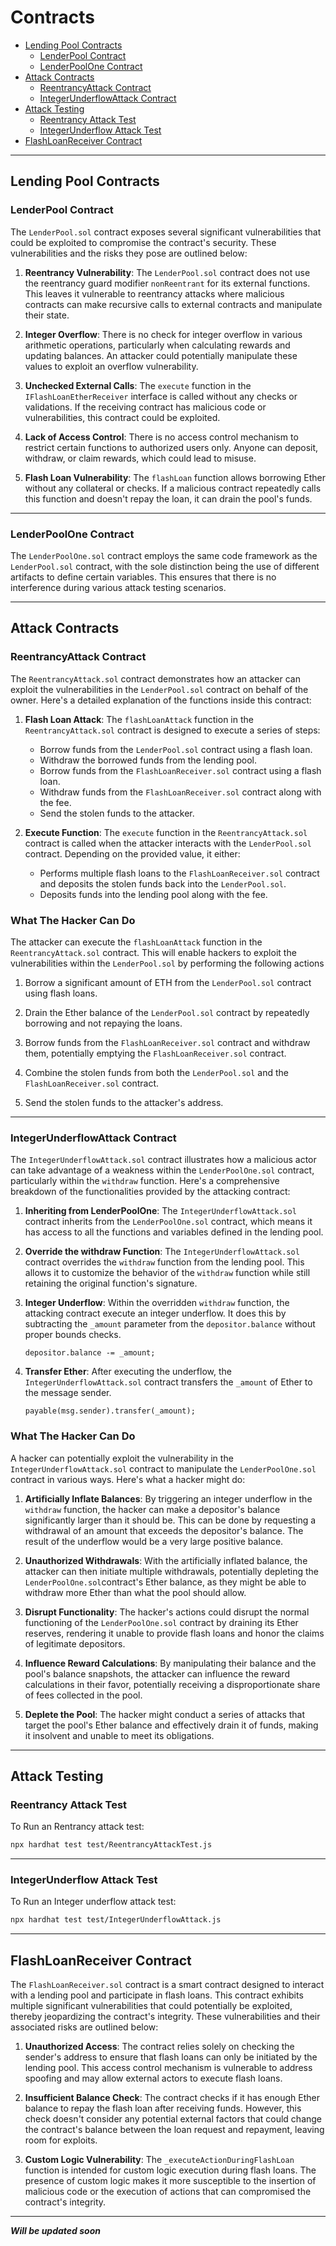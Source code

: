 # Contracts 

- [Lending Pool Contracts](#lending-pool-contracts)
   - [LenderPool Contract](#lenderpool-contract)
   - [LenderPoolOne Contract](#lenderpoolone-contract)
- [Attack Contracts](#attack-contracts)
   - [ReentrancyAttack Contract](#reentrancyattack-contract)
   - [IntegerUnderflowAttack Contract](#integerunderflowattack-contract)
- [Attack Testing](#attack-testing)
   - [Reentrancy Attack Test](#reentrancy-attack-test)
   - [IntegerUnderflow Attack Test](#integerunderflow-attack-test)
- [FlashLoanReceiver Contract](#flashloanreceiver-contract)

---

## Lending Pool Contracts

### LenderPool Contract 

The `LenderPool.sol` contract exposes several significant vulnerabilities that could be exploited to compromise the contract's security. These vulnerabilities and the risks they pose are outlined below:

1. **Reentrancy Vulnerability**: The `LenderPool.sol` contract does not use the reentrancy guard modifier `nonReentrant` for its external functions. This leaves it vulnerable to reentrancy attacks where malicious contracts can make recursive calls to external contracts and manipulate their state.

2. **Integer Overflow**: There is no check for integer overflow in various arithmetic operations, particularly when calculating rewards and updating balances. An attacker could potentially manipulate these values to exploit an overflow vulnerability.

3. **Unchecked External Calls**: The `execute` function in the `IFlashLoanEtherReceiver` interface is called without any checks or validations. If the receiving contract has malicious code or vulnerabilities, this contract could be exploited.

4. **Lack of Access Control**: There is no access control mechanism to restrict certain functions to authorized users only. Anyone can deposit, withdraw, or claim rewards, which could lead to misuse.

5. **Flash Loan Vulnerability**: The `flashLoan` function allows borrowing Ether without any collateral or checks. If a malicious contract repeatedly calls this function and doesn't repay the loan, it can drain the pool's funds.

---

### LenderPoolOne Contract

The `LenderPoolOne.sol` contract employs the same code framework as the `LenderPool.sol` contract, with the sole distinction being the use of different artifacts to define certain variables. This ensures that there is no interference during various attack testing scenarios.

---

## Attack Contracts

### ReentrancyAttack Contract

The `ReentrancyAttack.sol` contract demonstrates how an attacker can exploit the vulnerabilities in the `LenderPool.sol` contract on behalf of the owner. Here's a detailed explanation of the functions inside this contract:

1. **Flash Loan Attack**: The `flashLoanAttack` function in the `ReentrancyAttack.sol` contract is designed to execute a series of steps:
   - Borrow funds from the `LenderPool.sol` contract using a flash loan.
   - Withdraw the borrowed funds from the lending pool.
   - Borrow funds from the `FlashLoanReceiver.sol` contract using a flash loan.
   - Withdraw funds from the `FlashLoanReceiver.sol` contract along with the fee.
   - Send the stolen funds to the attacker.

2. **Execute Function**: The `execute` function in the `ReentrancyAttack.sol` contract is called when the attacker interacts with the `LenderPool.sol` contract. Depending on the provided value, it either:
   - Performs multiple flash loans to the `FlashLoanReceiver.sol` contract and deposits the stolen funds back into the `LenderPool.sol`.
   - Deposits funds into the lending pool along with the fee.

### What The Hacker Can Do

The attacker can execute the `flashLoanAttack` function in the `ReentrancyAttack.sol` contract. This will enable hackers to exploit the vulnerabilities within the `LenderPool.sol` by performing the following actions

1. Borrow a significant amount of ETH from the `LenderPool.sol` contract using flash loans.

2. Drain the Ether balance of the `LenderPool.sol` contract by repeatedly borrowing and not repaying the loans.

3. Borrow funds from the `FlashLoanReceiver.sol` contract and withdraw them, potentially emptying the `FlashLoanReceiver.sol` contract.

4. Combine the stolen funds from both the `LenderPool.sol` and the `FlashLoanReceiver.sol` contract.

5. Send the stolen funds to the attacker's address.

---

### IntegerUnderflowAttack Contract

The `IntegerUnderflowAttack.sol` contract illustrates how a malicious actor can take advantage of a weakness within the `LenderPoolOne.sol` contract, particularly within the `withdraw` function. Here's a comprehensive breakdown of the functionalities provided by the attacking contract:

1. **Inheriting from LenderPoolOne**: The `IntegerUnderflowAttack.sol` contract inherits from the `LenderPoolOne.sol` contract, which means it has access to all the functions and variables defined in the lending pool.

2. **Override the withdraw Function**: The `IntegerUnderflowAttack.sol` contract overrides the `withdraw` function from the lending pool. This allows it to customize the behavior of the `withdraw` function while still retaining the original function's signature.

3. **Integer Underflow**: Within the overridden `withdraw` function, the attacking contract execute an integer underflow. It does this by subtracting the `_amount` parameter from the `depositor.balance` without proper bounds checks.

   ```solidity
   depositor.balance -= _amount;
   ```

4. **Transfer Ether**: After executing the underflow, the `IntegerUnderflowAttack.sol` contract transfers the `_amount` of Ether to the message sender.

   ```solidity
   payable(msg.sender).transfer(_amount); 
   ```

### What The Hacker Can Do

A hacker can potentially exploit the vulnerability in the `IntegerUnderflowAttack.sol` contract to manipulate the `LenderPoolOne.sol` contract in various ways. Here's what a hacker might do:

1. **Artificially Inflate Balances**: By triggering an integer underflow in the `withdraw` function, the hacker can make a depositor's balance significantly larger than it should be. This can be done by requesting a withdrawal of an amount that exceeds the depositor's balance. The result of the underflow would be a very large positive balance.

2. **Unauthorized Withdrawals**: With the artificially inflated balance, the attacker can then initiate multiple withdrawals, potentially depleting the `LenderPoolOne.sol`contract's Ether balance, as they might be able to withdraw more Ether than what the pool should allow.

3. **Disrupt Functionality**: The hacker's actions could disrupt the normal functioning of the `LenderPoolOne.sol` contract by draining its Ether reserves, rendering it unable to provide flash loans and honor the claims of legitimate depositors.

4. **Influence Reward Calculations**: By manipulating their balance and the pool's balance snapshots, the attacker can influence the reward calculations in their favor, potentially receiving a disproportionate share of fees collected in the pool.

5. **Deplete the Pool**: The hacker might conduct a series of attacks that target the pool's Ether balance and effectively drain it of funds, making it insolvent and unable to meet its obligations.

---

## Attack Testing

### Reentrancy Attack Test

To Run an Rentrancy attack test:

```bash
npx hardhat test test/ReentrancyAttackTest.js
```

---

### IntegerUnderflow Attack Test

To Run an Integer underflow attack test:

```bash
npx hardhat test test/IntegerUnderflowAttack.js
```

---

## FlashLoanReceiver Contract

The `FlashLoanReceiver.sol` contract is a smart contract designed to interact with a lending pool and participate in flash loans. This contract exhibits multiple significant vulnerabilities that could potentially be exploited, thereby jeopardizing the contract's integrity. These vulnerabilities and their associated risks are outlined below:

1. **Unauthorized Access**: The contract relies solely on checking the sender's address to ensure that flash loans can only be initiated by the lending pool. This access control mechanism is vulnerable to address spoofing and may allow external actors to execute flash loans.

2. **Insufficient Balance Check**: The contract checks if it has enough Ether balance to repay the flash loan after receiving funds. However, this check doesn't consider any potential external factors that could change the contract's balance between the loan request and repayment, leaving room for exploits.

3. **Custom Logic Vulnerability**: The `_executeActionDuringFlashLoan` function is intended for custom logic execution during flash loans. The presence of custom logic makes it more susceptible to the insertion of malicious code or the execution of actions that can compromised the contract's integrity.

---

***Will be updated soon***
